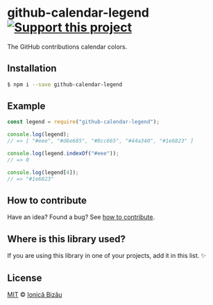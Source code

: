 # github-calendar-legend [![Support this project][donate-now]][paypal-donations]

The GitHub contributions calendar colors.

## Installation

```sh
$ npm i --save github-calendar-legend
```

## Example

```js
const legend = require("github-calendar-legend");

console.log(legend);
// => [ "#eee", "#d6e685", "#8cc665", "#44a340", "#1e6823" ]

console.log(legend.indexOf("#eee"));
// => 0

console.log(legend[4]);
// => "#1e6823"
```

## How to contribute
Have an idea? Found a bug? See [how to contribute][contributing].

## Where is this library used?
If you are using this library in one of your projects, add it in this list. :sparkles:

## License

[MIT][license] © [Ionică Bizău][website]

[paypal-donations]: https://www.paypal.com/cgi-bin/webscr?cmd=_s-xclick&hosted_button_id=RVXDDLKKLQRJW
[donate-now]: http://i.imgur.com/6cMbHOC.png

[license]: http://showalicense.com/?fullname=Ionic%C4%83%20Biz%C4%83u%20%3Cbizauionica%40gmail.com%3E%20(http%3A%2F%2Fionicabizau.net)&year=2016#license-mit
[website]: http://ionicabizau.net
[contributing]: /CONTRIBUTING.md
[docs]: /DOCUMENTATION.md